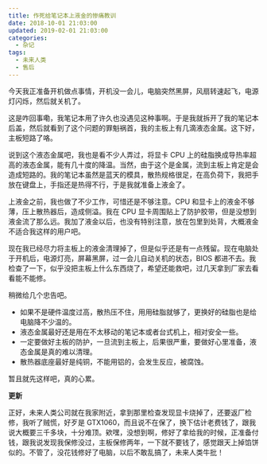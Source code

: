 ```yaml
---
title: 作死给笔记本上液金的惨痛教训
date: 2018-10-01 21:03:00
updated: 2019-02-01 21:03:00
categories:
  - 杂记
tags:
  - 未来人类
  - 售后
---
```


今天我正准备开机做点事情，开机没一会儿，电脑突然黑屏，风扇转速起飞，电源灯闪烁，然后就关机了。

<!--more-->

这是咋回事嘞，我笔记本用了许久也没遇见这种事啊。于是我就拆开了我的笔记本后盖，然后就看到了这个问题的罪魁祸首，我的主板上有几滴液态金属。这下好，主板短路了咯。

说到这个液态金属吧，我也是看不少人弄过，将显卡 CPU 上的硅脂换成导热率超高的液态金属，能有几十度的降温。当然，由于这个是金属，流到主板上肯定是会造成短路的。我的笔记本虽然是蓝天的模具，散热规格很足，在高负荷下，我把手放在键盘上，手指还是热得不行，于是我就准备上液金了。

上液金之前，我也做了不少工作，可惜还是不够注意。CPU 和显卡上的液金不够薄，压上散热器后，造成侧溢。我在 CPU 显卡周围贴上了防护胶带，但是没想到液金流了那么远。我加了液金以后，也没有特别注意，放在包里到处背，大概液金不适合我这样的用户吧。

现在我已经尽力将主板上的液金清理掉了，但是似乎还是有一点残留。现在电脑处于开机后，电源灯亮，屏幕黑屏，过一会儿自动关机的状态，BIOS 都进不去。我检查了一下，似乎没把主板上什么东西烧了，希望还能救吧，过几天拿到厂家去看看能不能修。

稍微给几个忠告吧。

- 如果不是硬件温度过高，散热压不住，用用硅脂就够了，更换好的硅脂也是给电脑降不少温的。
- 液态金属最好还是用在不太移动的笔记本或者台式机上，相对安全一些。
- 一定要做好主板的防护，一旦流到主板上，后果很严重，要做好心里准备，液态金属是真的难以清理。
- 散热器底座最好是纯铜，不能用铝的，会发生反应，被腐蚀。

暂且就先这样吧，真的心累。

**更新**

正好，未来人类公司就在我家附近，拿到那里检查发现显卡烧掉了，还要返厂检修，我听了贼慌，好歹是 GTX1060，而且说不在保了，换下估计老费钱了，跟我说大概要三千多块，十分难顶。欸嘿，没想到啊，修好了拿给我的时候，正准备付钱，跟我说发现我保修没过，主板保修两年，一下就不要钱了，感觉跟天上掉馅饼似的。不管了，没花钱修好了电脑，以后不敢乱搞了，未来人类牛批！
